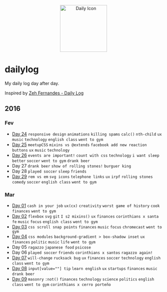 <p align="center">
  <img src="http://simpleicon.com/wp-content/uploads/Calendar-Time.png" alt="Daily Icon" width="150" />
</p>



# dailylog

My daily log day after day.

Inspired by [Zeh Fernandes - Daily Log](https://github.com/zehfernandes/dailylog/)

## 2016 

### Fev

- [Day 24](https://github.com/lfeh/dailylog/blob/master/log/02-24-2016.md) `responsive design` `animations` `killing spams` `calc()` `nth-child` `ux` `music` `technology` `english class` `went to gym`
- [Day 25](https://github.com/lfeh/dailylog/blob/master/log/02-25-2016.md) `meetupCSS` `mixins vs @extends` `facebook add new reaction buttons` `ux` `music` `technology` 
- [Day 26](https://github.com/LFeh/dailylog/blob/master/log/02-26-2016.md) `events are important!` `count with css` `technology` `i want sleep better` `soccer` `went to gym` `drank beer`
- Day 27 `drank beer` `show of rolling stones!` `burguer king`
- Day 28 `played soccer` `sleep` `friends`
- [Day 29](https://github.com/LFeh/dailylog/blob/master/log/02-29-2016.md) `rem vs em` `svg icons` `telephone links` `ux` `irpf` `rolling stones` `comedy` `soccer`  `english class` `went to gym`
 
### Mar

- [Day 01](https://github.com/LFeh/dailylog/blob/master/log/03-01-2016.md) `cash in your job` `ux(cx)` `creativity` `worst game of history` `cook` `finances` `went to gym`
- [Day 02](https://github.com/LFeh/dailylog/blob/master/log/03-02-2016.md) `flexbox` `svg` `git` `I s2 mixins()` `ux` `finances` `corinthians x santa fe` `music` `focus` `english class` `went to gym`  
- [Day 03](https://github.com/LFeh/dailylog/blob/master/log/03-03-2016.md) `css scroll snap points` `finances` `music` `focus` `chromecast` `went to gym` 
- [Day 04](https://github.com/LFeh/dailylog/blob/master/log/03-03-2016.md) `css modules` `background-gradient > box-shadow inset` `ux` `finances` `politic` `music` `life` `went to gym` 
- Day 05 `ragazzo` `japanese food` `psicose` 
- Day 06 `played soccer` `friends` `corinthians x santos` `ragazzo again!` 
- [Day 07](https://github.com/LFeh/dailylog/blob/master/log/03-07-2016.md) `will-change` `rucksack bug` `ux` `finances` `soccer` `technology` `english class` `went to gym`
- [Day 08](https://github.com/LFeh/dailylog/blob/master/log/03-08-2016.md) `input[value=""] tip` `learn english` `ux` `startups` `finances` `music` `drank beer`
- [Day 09](https://github.com/LFeh/dailylog/blob/master/log/03-09-2016.md) `masonry` `:not()` `finances` `technology` `science` `politics` `english class` `went to gym` `corinthians x cerro porteño`
